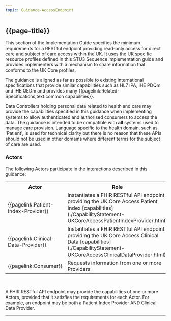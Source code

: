 ```yaml
---
topic: Guidance-AccessEndpoint
---
```

## {{page-title}}

This section of the Implementation Guide specifies the minimum requirements for a RESTful endpoint providing read-only access for direct care and subject of care access within the UK. It uses the UK specific resource profiles defined in this STU3 Sequence implementation guide and  provides implementers with a mechanism to share information that conforms to the UK Core profiles.

The guidance is aligned as far as possible to existing international specifications that provide similar capabilities such as HL7 IPA, IHE PDQm and IHE QEDm and provides many {{pagelink:Related-Specifications,text:common capabilities}}.

Data Controllers holding personal data related to health and care may provide the capabilities specified in this guidance when implementing systems to allow authenticated and authorised consumers to access the data. The guidance is intended to be compatible with **all** systems used to manage care provision. Language specific to the health domain, such as 'Patient', is used for technical clarity but there is no reason that these APIs should not be used in other domains where different terms for the subject of care are used.

### Actors
The following Actors participate in the interactions described in this guidance:

<table class="assets">
<tr>
<th width="40%">Actor</th>
<th width="60%">Role</th>
</tr>

<tr>
<td>{{pagelink:Patient-Index-Provider}} </td>
<td>Instantiates a FHIR RESTful API endpoint providing the UK Core Access Patient Index [capabilities](./CapabilityStatement-UKCoreAccessPatientIndexProvider.html) </td>
</tr>	

<tr>
<td>{{pagelink:Clinical-Data-Provider}} </td>
<td>Instantiates a FHIR RESTful API endpoint providing the UK Core Access Clinical Data [capabilities](./CapabilityStatement-UKCoreAccessClinicalDataProvider.html) </td>
</tr>	

<tr>
<td>{{pagelink:Consumer}} </td>
<td>Requests information from one or more Providers </td>
</tr>	
</table>

<br>

A FHIR RESTful API endpoint may provide the capabilities of one or more Actors, provided that it satisfies the requirements for each Actor.
For example, an endpoint may be both a Patient Index Provider AND Clinical Data Provider.

<hr class="thickline">